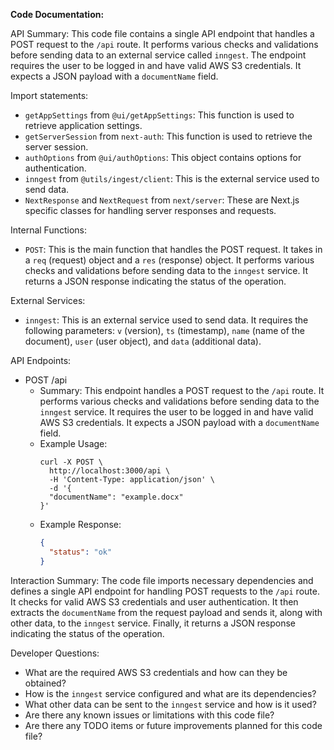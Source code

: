 **Code Documentation:**

API Summary:
This code file contains a single API endpoint that handles a POST request to the `/api` route. It performs various checks and validations before sending data to an external service called `inngest`. The endpoint requires the user to be logged in and have valid AWS S3 credentials. It expects a JSON payload with a `documentName` field.

Import statements:
- `getAppSettings` from `@ui/getAppSettings`: This function is used to retrieve application settings.
- `getServerSession` from `next-auth`: This function is used to retrieve the server session.
- `authOptions` from `@ui/authOptions`: This object contains options for authentication.
- `inngest` from `@utils/ingest/client`: This is the external service used to send data.
- `NextResponse` and `NextRequest` from `next/server`: These are Next.js specific classes for handling server responses and requests.

Internal Functions:
- `POST`: This is the main function that handles the POST request. It takes in a `req` (request) object and a `res` (response) object. It performs various checks and validations before sending data to the `inngest` service. It returns a JSON response indicating the status of the operation.

External Services:
- `inngest`: This is an external service used to send data. It requires the following parameters: `v` (version), `ts` (timestamp), `name` (name of the document), `user` (user object), and `data` (additional data).

API Endpoints:
- POST /api
  - Summary: This endpoint handles a POST request to the `/api` route. It performs various checks and validations before sending data to the `inngest` service. It requires the user to be logged in and have valid AWS S3 credentials. It expects a JSON payload with a `documentName` field.
  - Example Usage:
    ```
    curl -X POST \
      http://localhost:3000/api \
      -H 'Content-Type: application/json' \
      -d '{
      "documentName": "example.docx"
    }'
    ```
  - Example Response:
    ```json
    {
      "status": "ok"
    }
    ```

Interaction Summary:
The code file imports necessary dependencies and defines a single API endpoint for handling POST requests to the `/api` route. It checks for valid AWS S3 credentials and user authentication. It then extracts the `documentName` from the request payload and sends it, along with other data, to the `inngest` service. Finally, it returns a JSON response indicating the status of the operation.

Developer Questions:
- What are the required AWS S3 credentials and how can they be obtained?
- How is the `inngest` service configured and what are its dependencies?
- What other data can be sent to the `inngest` service and how is it used?
- Are there any known issues or limitations with this code file?
- Are there any TODO items or future improvements planned for this code file?